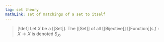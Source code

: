 ```yaml
---
tag: set theory
mathLink: set of matchings of a set to itself
---
```

>[!def]
>Let $X$ be a [[Set]]. The [[Set]] of all [[Bijective]] [[Function]]s $f:X \rightarrow X$ is denoted $S_{X}$.

